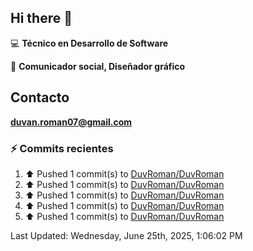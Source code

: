 ## Hi there 👋

:computer: **Técnico en Desarrollo de Software**

:pencil: **Comunicador social, Diseñador gráfico**

## Contacto

**<duvan.roman07@gmail.com>**

### :zap: Commits recientes
<!--RECENT_ACTIVITY:start-->
1. ⬆️ Pushed 1 commit(s) to [DuvRoman/DuvRoman](https://github.com/DuvRoman/DuvRoman)<br>
2. ⬆️ Pushed 1 commit(s) to [DuvRoman/DuvRoman](https://github.com/DuvRoman/DuvRoman)<br>
3. ⬆️ Pushed 1 commit(s) to [DuvRoman/DuvRoman](https://github.com/DuvRoman/DuvRoman)<br>
4. ⬆️ Pushed 1 commit(s) to [DuvRoman/DuvRoman](https://github.com/DuvRoman/DuvRoman)<br>
5. ⬆️ Pushed 1 commit(s) to [DuvRoman/DuvRoman](https://github.com/DuvRoman/DuvRoman)<br>
<!--RECENT_ACTIVITY:end-->
<!--RECENT_ACTIVITY:last_update-->
Last Updated: Wednesday, June 25th, 2025, 1:06:02 PM
<!--RECENT_ACTIVITY:last_update_end-->
